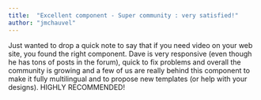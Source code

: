 ```yaml
---
title:  "Excellent component - Super community : very satisfied!"
author: "jmchauvel"
---
```

Just wanted to drop a quick note to say that if you need video on your web site, you found the right component. Dave is very responsive (even though he has tons of posts in the forum), quick to fix problems and overall the community is growing and a few of us are really behind this component to make it fully multilingual and to propose new templates (or help with your designs). HIGHLY RECOMMENDED!
